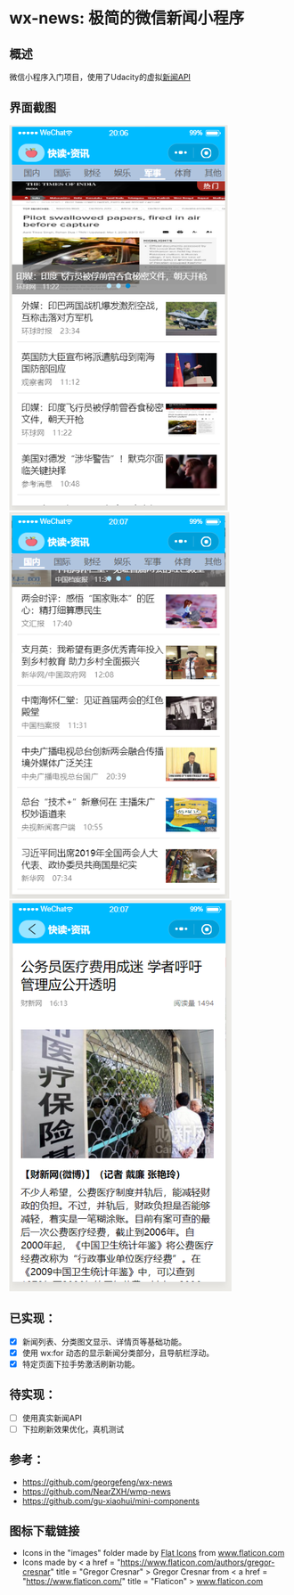 # wx-news: 极简的微信新闻小程序

## 概述

微信小程序入门项目，使用了Udacity的虚拟[新闻API](https://github.com/udacity/wmpnd-news/blob/master/news_api.md)

## 界面截图
![some](./screenshot/page1.PNG)
![some](./screenshot/page2.PNG)
![some](./screenshot/page3.PNG)

## 已实现：
- [x] 新闻列表、分类图文显示、详情页等基础功能。
- [x] 使用 wx:for 动态的显示新闻分类部分，且导航栏浮动。
- [x] 特定页面下拉手势激活刷新功能。

## 待实现：
- [ ] 使用真实新闻API
- [ ] 下拉刷新效果优化，真机测试

## 参考：
- https://github.com/georgefeng/wx-news
- https://github.com/NearZXH/wmp-news
- https://github.com/gu-xiaohui/mini-components

## 图标下载链接
- Icons in the "images" folder made by <a href="https://www.flaticon.com/authors/flat-icons" title="Flat Icons">Flat Icons</a> from <a href="https://www.flaticon.com/"     title="Flaticon">www.flaticon.com</a>
- Icons made by < a href = "https://www.flaticon.com/authors/gregor-cresnar" title = "Gregor Cresnar" > Gregor Cresnar</a > from < a href = "https://www.flaticon.com/"             title = "Flaticon" > www.flaticon.com</a >

